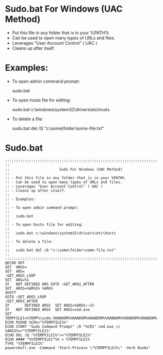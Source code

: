 # Sudo.bat For Windows (UAC Method)

- Put this file in any folder that is in your %PATH%
- Can be used to open many types of URLs and files.
- Leverages "User Account Control" ( UAC )
- Cleans up after itself.

# Examples:

- To open admin command prompt:

  sudo.bat

- To open hosts file for editing:

  sudo.bat c:\windows\system32\drivers\etc\hosts

- To delete a file:

  sudo.bat del /Q "c:\some\folder\some-file.txt"

# Sudo.bat

```
::::::::::::::::::::::::::::::::::::::::::::::::::::::::::::::::::::::::::::::::
::
::                       Sudo For Windows (UAC Method)
::
:: - Put this file in any folder that is in your %PATH%
:: - Can be used to open many types of URLs and files.
:: - Leverages "User Account Control" ( UAC )
:: - Cleans up after itself.
::
:: - Examples:
::
:: - To open admin command prompt:
::
::   sudo.bat
::
:: - To open hosts file for editing:
::
::   sudo.bat c:\windows\system32\drivers\etc\hosts
::
:: - To delete a file:
::
::   sudo.bat del /Q "c:\some\folder\some-file.txt"
::
::::::::::::::::::::::::::::::::::::::::::::::::::::::::::::::::::::::::::::::::
@ECHO OFF
SET  ARGS=
SET  ARG=
:GET_ARGS_LOOP
SET  ARG=%1
IF   NOT DEFINED ARG GOTO :GET_ARGS_AFTER
SET  ARGS=%ARGS% %ARG%
SHIFT
GOTO :GET_ARGS_LOOP
:GET_ARGS_AFTER
IF       DEFINED ARGS  SET ARGS=%ARGS:~1%
IF   NOT DEFINED ARGS  SET ARGS=cmd.exe
SET  TEMPFILE1=%TEMP%\sudo.%RANDOM%%RANDOM%%RANDOM%%RANDOM%%RANDOM%%RANDOM%.bat
ECHO PUSHD %CD%>"%TEMPFILE1%"
ECHO START "Sudo Command Prompt" /D "%CD%" cmd.exe /c %ARGS%>>"%TEMPFILE1%"
ECHO DEL /Q "%TEMPFILE1%">>"%TEMPFILE1%"
ECHO #### ^%%TEMPFILE1^%% = %TEMPFILE1%
TYPE "%TEMPFILE1%"
powershell.exe -Command "Start-Process \"%TEMPFILE1%\" -Verb RunAs"
```
